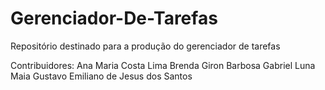 # Gerenciador-De-Tarefas
Repositório destinado para a produção do gerenciador de tarefas

Contribuidores:
Ana Maria Costa Lima
Brenda Giron Barbosa
Gabriel Luna Maia
Gustavo Emiliano de Jesus dos Santos
